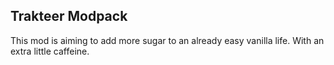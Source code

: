 ## Trakteer Modpack

This mod is aiming to add more sugar to an already easy vanilla life. With an extra little caffeine.
